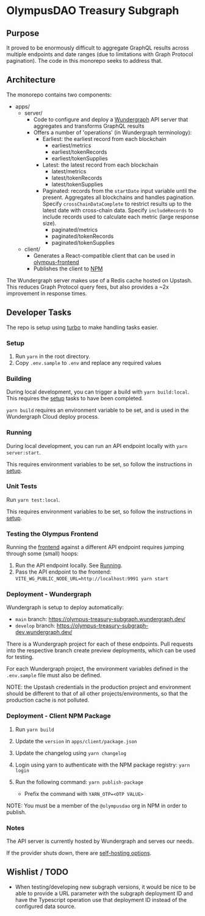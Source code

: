 # OlympusDAO Treasury Subgraph

## Purpose

It proved to be enormously difficult to aggregate GraphQL results across multiple endpoints and date ranges (due to limitations with Graph Protocol pagination). The code in this monorepo seeks to address that.

## Architecture

The monorepo contains two components:

- apps/
  - server/
    - Code to configure and deploy a [Wundergraph](https://wundergraph.com/) API server that aggregates and transforms GraphQL results
    - Offers a number of 'operations' (in Wundergraph terminology):
      - Earliest: the earliest record from each blockchain
        - earliest/metrics
        - earliest/tokenRecords
        - earliest/tokenSupplies
      - Latest: the latest record from each blockchain
        - latest/metrics
        - latest/tokenRecords
        - latest/tokenSupplies
      - Paginated: records from the `startDate` input variable until the present. Aggregates all blockchains and handles pagination. Specify `crossChainDataComplete` to restrict results up to the latest date with cross-chain data. Specify `includeRecords` to include records used to calculate each metric (large response size).
        - paginated/metrics
        - paginated/tokenRecords
        - paginated/tokenSupplies
  - client/
    - Generates a React-compatible client that can be used in [olympus-frontend](https://github.com/OlympusDAO/olympus-frontend/)
    - Publishes the client to [NPM](https://www.npmjs.com/package/@olympusdao/treasury-subgraph-client)

The Wundergraph server makes use of a Redis cache hosted on Upstash. This reduces Graph Protocol query fees, but also provides a ~2x improvement in response times.

## Developer Tasks

The repo is setup using [turbo](https://turbo.build/) to make handling tasks easier.

### Setup

1. Run `yarn` in the root directory.
2. Copy `.env.sample` to `.env` and replace any required values

### Building

During local development, you can trigger a build with `yarn build:local`. This requires the [setup](#setup) tasks to have been completed.

`yarn build` requires an environment variable to be set, and is used in the Wundergraph Cloud deploy process.

### Running

During local development, you can run an API endpoint locally with `yarn server:start`.

This requires environment variables to be set, so follow the instructions in [setup](#setup).

### Unit Tests

Run `yarn test:local`.

This requires environment variables to be set, so follow the instructions in [setup](#setup).

### Testing the Olympus Frontend

Running the [frontend](https://github.com/OlympusDAO/olympus-frontend/) against a different API endpoint requires jumping through some (small) hoops:

1. Run the API endpoint locally. See [Running](#running).
2. Pass the API endpoint to the frontend: `VITE_WG_PUBLIC_NODE_URL=http://localhost:9991 yarn start`

### Deployment - Wundergraph

Wundergraph is setup to deploy automatically:

- `main` branch: https://olympus-treasury-subgraph.wundergraph.dev/
- `develop` branch: https://olympus-treasury-subgraph-dev.wundergraph.dev/

There is a Wundergraph project for each of these endpoints. Pull requests into the respective branch create preview deployments, which can be used for testing.

For each Wundergraph project, the environment variables defined in the `.env.sample` file must also be defined.

NOTE: the Upstash credentials in the production project and environment should be different to that of all other projects/environments, so that the production cache is not polluted.

### Deployment - Client NPM Package

1. Run `yarn build`
2. Update the `version` in `apps/client/package.json`
3. Update the changelog using `yarn changelog`
4. Login using yarn to authenticate with the NPM package registry: `yarn login`
5. Run the following command: `yarn publish-package`

    - Prefix the command with `YARN_OTP=<OTP VALUE>`

NOTE: You must be a member of the `@olympusdao` org in NPM in order to publish.

### Notes

The API server is currently hosted by Wundergraph and serves our needs.

If the provider shuts down, there are [self-hosting options](https://docs.wundergraph.com/docs/self-hosted/flyio).

## Wishlist / TODO

- When testing/developing new subgraph versions, it would be nice to be able to provide a URL parameter with the subgraph deployment ID and have the Typescript operation use that deployment ID instead of the configured data source.
